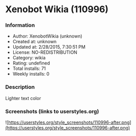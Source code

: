# Xenobot Wikia (110996)

### Information
- Author: XenobotWikia (unknown)
- Created at: unknown
- Updated at: 2/28/2015, 7:30:51 PM
- License: NO-REDISTRIBUTION
- Category: wikia
- Rating: undefined
- Total installs: 71
- Weekly installs: 0


### Description
Lighter text color


### Screenshots (links to userstyles.org)
![https://userstyles.org/style_screenshots/110996-after.png](https://userstyles.org/style_screenshots/110996-after.png)



